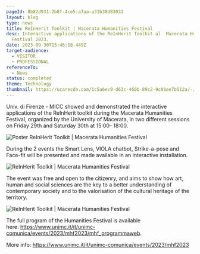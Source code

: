 ```yaml
---
pageId: 8b82d931-2b8f-4ce5-a7aa-a33b38d83031
layout: blog
type: news
title: ReInHerit Toolkit | Macerata Humanities Festival
desc: Interactive applications of the ReInHerit Toolkit al  Macerata Humanities
  Festival 2023.
date: 2023-09-30T15:46:18.449Z
target-audience:
  - VISITOR
  - PROFESSIONAL
referenceTo:
  - News
status: completed
theme: Technology
thumbnail: https://ucarecdn.com/1c5a6ec9-d63c-460b-89c2-9c01ee7b512a/-/crop/758x638/33,0/-/preview/
---
```

Univ. di Firenze - MICC showed and demonstrated  the interactive applications of the ReInHerit toolkit during the Macerata Humanities Festival, organized by the University of Macerata, in two different sessions on Friday 29th and Saturday 30th at 15:00- 18:00.

![Poster ReInHerit Toolkit | Macerata Humanities Festival](https://ucarecdn.com/b465cfc3-71e9-429a-8971-4e9823791085/ "ReInHerit Toolkit | Macerata Humanities Festival")

During the 2 events the Smart Lens, VIOLA chatbot, Strike-a-pose and Face-fit will be presented and made available in an interactive installation. 

![ReInHerit Toolkit | Macerata Humanities Festival](https://ucarecdn.com/0695f41c-0a8b-4263-a238-772470ae9665/ "ReInHerit Toolkit | Macerata Humanities Festival")

The event was free and open to the citizenry, and aims to show how art, human and social sciences are the key to a better understanding of contemporary society and to the valorisation of the cultural heritage of the territory.

![ReInHerit Toolkit | Macerata Humanities Festival](https://ucarecdn.com/32721736-1cd7-4405-9a22-32c647caae7c/ "ReInHerit Toolkit | Macerata Humanities Festival")

The full program of the Humanities Festival is available here: <https://www.unimc.it/it/unimc-comunica/events/2023/mhf2023/mhf_programmaweb>. 

More info: <https://www.unimc.it/it/unimc-comunica/events/2023/mhf2023>